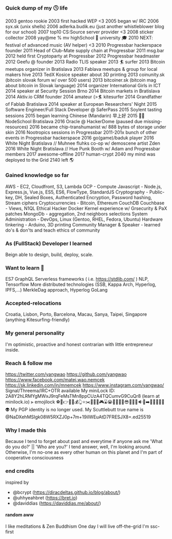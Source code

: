### Quick dump of my 🕓  life
2003 gentoo rookie
2003 first hacked WEP <3
2005 began w/ IRC
2006 syx.sk (unix shells)
2006 adlerka.budik.eu (just another whistleblower blog for our school)
2007 top10 CS:Source server provider <3
2008 sticker collector
2008 yay@me % mv highSchool 🏫 university 🎓
2010 NEXT: festival of advanced music (AV helper) <3
2010 Progressbar hackerspace founder
2011 Head of Club-Mate supply chain at Progressbar
2011 msg.bar
2012 held first Cryptoparty at Progressbar
2012 Progressbar headmaster
2012 Geefu @ founder
2013 Radio TLIS speaker
2013 🏄 surfer
2013 Bitcoin meetups organizer in Bratislava
2013 Fablava meetups & group for local makers hive
2013 TedX Kosice speaker about 3D printing
2013 coinunity.sk (bitcoin slovak forum w/ over 500 users)
2013 bitcoiner.sk (bitcoin mag about bitcoin in Slovak language)
2014 organizer International Girls in ICT
2014 speaker at Security Session Brno
2014 Bitcoin markets in Bratislava
2014 Aktiv.io CRM founder
2014 amateur (>🏄 kitesurfer
2014 Grandfather of Fablab Bratislava
2014 speaker at European Researchers' Night
2015 Software Engineer/Full Stack Developer @ SaferPass
2015 Soylent tasting sessions
2015 began learning Chinese (Mandarin) 早上好
2015 👨‍🏫  NodeSchool Bratislava
2016 Oracle @ HackerDome (paused due missing-resources)
2016 became chip-transhumanist w/ 888 bytes of storage under skin
2016 Nootropics sessions in Progressbar
2011-201x bunch of other events in Progressbar hackerspace
2016 go(game)/baduk player
2016 White Night Bratislava // Muhnee fluhks co-op w/ demoscene artist Zden
2016 White Night Bratislava // Hue Punk Booth w/ Adam and Progressbar members
2017 awesome-offline
2017 human-crypt
2040 my mind was deployed to the Grid
2140 left 🌎

### Gained knowledge so far
AWS - EC2, Cloudfront, S3, Lambda
GCP - Compute
Javascript - Node.js, Express.js, Vue.js, ES5, ES6, FlowType, StandardJS
Cryptography - Public-key, DH, Sealed Boxes, Authenticated Encryption, Password hashing, Stream ciphers
Cryptocurrencies - Bitcoin, Ethereum
CouchDB
Couchbase - Views, N1QL
Ethical Hacker
Docker
Kernel experience w/ Grsecurity & PaX patches
MongoDb - aggregation, 2nd neighbors selections
System Administration - DevOps, Linux (Gentoo, RHEL, Fedora, Ubuntu)
Hardware tinkering - Arduino, 3D printing
Community Manager & Speaker - learned do's & don'ts and teach ethics of community

### As (FullStack) Developer I learned
Beign able to design, build, deploy, scale.

### Want to learn 🔭
ES7
GraphQL
Serverless frameworks ( i.e. https://stdlib.com/ )
NLP, Tensorflow
More distributed technologies (SSB, Kappa Arch, Hyperlog, IPFS,...)
MerkleDag approach, Hyperlog
GoLang

### Accepted-relocations
Croatia, Lisbon, Porto, Barcelona, Macau, Sanya, Taipei, Singapore
(anything Kitesurfing-friendly)

### My general personality
I'm optimistic, proactive and honest contrarian with little entrepreneur inside.

### Reach & follow me
https://twitter.com/yangwao
https://github.com/yangwao
https://www.facebook.com/matej.wao.nemcek
https://sk.linkedin.com/in/mnemcek
https://www.instagram.com/yangwao/
Signal/Threema/IRC+OTR available
My miniLock ID: 2A8Y2hLRMYgMWxJ9rqFeMsTMn8ppCUzA4TQCumvG9CuQr8 (learn at minilock.io)
⫸  emojilock
⚽️🐋👉🔋🔮💰👆⭐️✂️📌🐗🚡🎮⌛️😭🍇🐚🚧🍫😎🚥💉🎨🔉👰➡️👫🌽🔨📼🏀👽
My PGP identity is no longer used.
My Scuttlebutt true name is @NaDXehMSIgk08W5RXZJ0p+7m+19iIWEuAtD7FRESJX8=.ed25519

### Why I made this
Because I tend to forget about past and everytime if anyone ask me 'What do you do?' || 'Who are you?' I tend answer, well, I'm looking around.
Otherwise, I'm no-one as every other human on this planet and I'm part of cooperative consciousness 

### end credits
inspired by
* @bcrypt (https://diracdeltas.github.io/blog/about/)
* @uhhyeahbret (https://bret.io)
* @daviddias (https://daviddias.me/about/)

#### random aww
I like meditations & Zen Buddhism
One day I will live off-the-grid
I'm ssc-first
